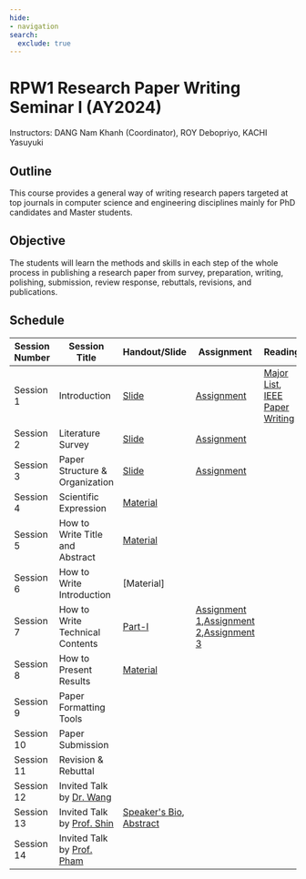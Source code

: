 ```yaml
---
hide:
- navigation
search:
  exclude: true
---
```


# RPW1 Research Paper Writing Seminar I (AY2024)

Instructors: DANG Nam Khanh (Coordinator), ROY Debopriyo, KACHI Yasuyuki

## Outline

This course provides a general way of writing research papers targeted at top journals in computer science and engineering disciplines mainly for PhD candidates and Master students.

## Objective

The students will learn the methods and skills in each step of the whole process in publishing a research paper from survey, preparation, writing, polishing, submission, review response, rebuttals, revisions, and publications.

## Schedule

| **Session Number** | **Session Title**                        | **Handout/Slide** | **Assignment** | **Reading** |
|---------------------|------------------------------------------|-------------------|----------------|-------------|
| Session 1          | Introduction                            |    [Slide](https://elms.u-aizu.ac.jp/mod/resource/view.php?id=118125)         |  [Assignment](https://elms.u-aizu.ac.jp/mod/assign/view.php?id=117858)        |  [Major List](https://elms.u-aizu.ac.jp/mod/url/view.php?id=118554), [IEEE Paper Writing](https://elms.u-aizu.ac.jp/mod/resource/view.php?id=118314)     |
| Session 2          | Literature Survey                       |  [Slide](https://elms.u-aizu.ac.jp/mod/url/view.php?id=118250)           | [Assignment](https://elms.u-aizu.ac.jp/mod/assign/view.php?id=118254)         |       |
| Session 3          | Paper Structure & Organization          |   [Slide](https://elms.u-aizu.ac.jp/mod/resource/view.php?id=118584)          |    [Assignment](https://elms.u-aizu.ac.jp/mod/quiz/view.php?id=118549)     |       |
| Session 4          | Scientific Expression                   |  [Material](https://elms.u-aizu.ac.jp/course/view.php?id=6684#coursecontentcollapse4)           |          |       |
| Session 5          | How to Write Title and Abstract         |   [Material](https://elms.u-aizu.ac.jp/mod/url/view.php?id=122574)          |          |       |
| Session 6          | How to Write Introduction               |  [Material]           |          |       |
| Session 7          | How to Write Technical Contents         | [Part-I](https://elms.u-aizu.ac.jp/mod/resource/view.php?id=122546)            |  [Assignment 1](https://elms.u-aizu.ac.jp/mod/quiz/view.php?id=122543),[Assignment 2](https://elms.u-aizu.ac.jp/mod/quiz/view.php?id=122544),[Assignment 3](https://elms.u-aizu.ac.jp/mod/assign/view.php?id=122545)        |       |
| Session 8          | How to Present Results                  |  [Material](https://elms.u-aizu.ac.jp/course/view.php?id=6684#coursecontentcollapse6)           |          |       |
| Session 9          | Paper Formatting Tools                  |             |          |       |
| Session 10         | Paper Submission                        |             |          |       |
| Session 11         | Revision & Rebuttal                     |             |          |       |
| Session 12         | Invited Talk by [Dr. Wang](https://u-aizu.ac.jp/~zwang/)             |             |          |       |
| Session 13         | Invited Talk by [Prof. Shin](https://u-aizu.ac.jp/labs/is-pp/pplab/shin.html) | [Speaker's Bio](https://elms.u-aizu.ac.jp/mod/resource/view.php?id=118255), [Abstract](https://elms.u-aizu.ac.jp/mod/resource/view.php?id=118256)             |          |       |
| Session 14         | Invited Talk by [Prof. Pham](https://web-ext.u-aizu.ac.jp/~pham/) |             |          |       |

